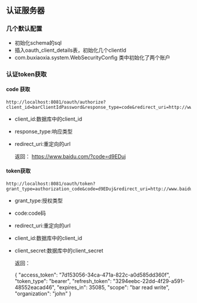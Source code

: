 ## 认证服务器

### 几个默认配置
* 初始化schema的sql
* 插入oauth_client_details表，初始化几个clientId
* com.buxiaoxia.system.WebSecurityConfig 类中初始化了两个账户

### 认证token获取
#### code 获取

    http://localhost:8081/oauth/authorize?client_id=barClientIdPassword&response_type=code&redirect_uri=http://www.baidu.com

* client_id:数据库中的client_id
* response_type:响应类型
* redirect_uri:重定向的url

    返回： https://www.baidu.com/?code=d9EDuj

#### token获取

    http://localhost:8081/oauth/token?grant_type=authorization_code&code=d9EDuj&redirect_uri=http://www.baidu.com&client_id=barClientIdPassword&client_secret=secret


* grant_type:授权类型 
* code:code码
* redirect_uri:重定向的url
* client_id:数据库中的client_id
* client_secret:数据库中的client_secret
 
    返回：
    
    
    {
      "access_token": "7d153056-34ca-471a-822c-a0d585dd360f",
      "token_type": "bearer",
      "refresh_token": "3294eebc-22dd-4f29-a591-48552eacad46",
      "expires_in": 35085,
      "scope": "bar read write",
      "organization": "john"
    }